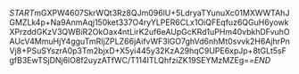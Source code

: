 $START$mGXPW4607SkrWQt3Rz8QJm096lU+5LdryaTYunuXc01MXWWTAhJGMZLk4p+Na9AnmAqj150ket337O4ryYLPER6CLx1OiQFEqfuz6QGuH6yowkXPrzddGKzV3QWBiR2OkOax4ntLirK2uf6eAUpGcKRd1uPHm40vbkhDFvuhOAUcV4MmuHjY4gguTmRIjZPLZ66jAifvWF3lGO7ghVd6nhMt0svvk2H6AjhrPnVj8+PSuSYszrA0p3Tm2bjxD+X5yi445y32KzA29hqC9UPE6xpJp+8tGLt5sFgfB3EwTSjDNj6lO8f2uyzATfWC/T114ITLQhfziZK19SEYMzMZEg==$END$